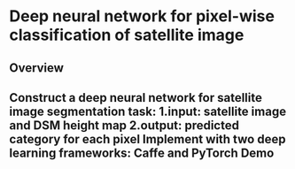 Deep neural network for pixel-wise classification of satellite image
====================================================================
Overview
--------------------------------------------------------------------
Construct a deep neural network for satellite image segmentation task:
1.input: satellite image and DSM height map
2.output: predicted category for each pixel
Implement with two deep learning frameworks: Caffe and PyTorch
Demo
---------------------------------------------------------------------
